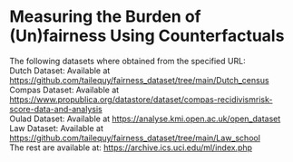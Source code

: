 # Measuring the Burden of (Un)fairness Using Counterfactuals  
    
The following datasets where obtained from the specified URL:    
Dutch Dataset: Available at https://github.com/tailequy/fairness_dataset/tree/main/Dutch_census  
Compas Dataset: Available at https://www.propublica.org/datastore/dataset/compas-recidivismrisk-score-data-and-analysis  
Oulad Dataset: Available at https://analyse.kmi.open.ac.uk/open_dataset  
Law Dataset: Available at https://github.com/tailequy/fairness_dataset/tree/main/Law_school    
The rest are available at: https://archive.ics.uci.edu/ml/index.php
